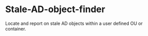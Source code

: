 # Stale-AD-object-finder
Locate and report on stale AD objects within a user defined OU or container.
